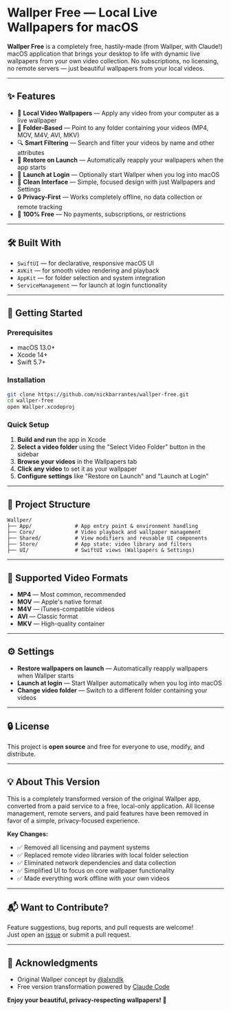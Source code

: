 # Wallper Free — Local Live Wallpapers for macOS

**Wallper Free** is a completely free, hastily-made (from Wallper, with Claude!) macOS application that brings your desktop to life with dynamic live wallpapers from your own video collection. No subscriptions, no licensing, no remote servers — just beautiful wallpapers from your local videos.

---

## ✨ Features

- 🎥 **Local Video Wallpapers** — Apply any video from your computer as a live wallpaper
- 📁 **Folder-Based** — Point to any folder containing your videos (MP4, MOV, M4V, AVI, MKV)
- 🔍 **Smart Filtering** — Search and filter your videos by name and other attributes
- 🔄 **Restore on Launch** — Automatically reapply your wallpapers when the app starts
- 🚀 **Launch at Login** — Optionally start Wallper when you log into macOS
- 🎨 **Clean Interface** — Simple, focused design with just Wallpapers and Settings
- 🔒 **Privacy-First** — Works completely offline, no data collection or remote tracking
- 💝 **100% Free** — No payments, subscriptions, or restrictions

---

## 🛠 Built With

- `SwiftUI` — for declarative, responsive macOS UI
- `AVKit` — for smooth video rendering and playback
- `AppKit` — for folder selection and system integration
- `ServiceManagement` — for launch at login functionality

---

## 🚀 Getting Started

### Prerequisites

- macOS 13.0+
- Xcode 14+
- Swift 5.7+

### Installation

```bash
git clone https://github.com/nickbarrantes/wallper-free.git
cd wallper-free
open Wallper.xcodeproj
```

### Quick Setup

1. **Build and run** the app in Xcode
2. **Select a video folder** using the "Select Video Folder" button in the sidebar
3. **Browse your videos** in the Wallpapers tab
4. **Click any video** to set it as your wallpaper
5. **Configure settings** like "Restore on Launch" and "Launch at Login"

---

## 📁 Project Structure

```
Wallper/
├── App/              # App entry point & environment handling
├── Core/             # Video playback and wallpaper management
├── Shared/           # View modifiers and reusable UI components
├── Store/            # App state: video library and filters
├── UI/               # SwiftUI views (Wallpapers & Settings)
```

---

## 🎯 Supported Video Formats

- **MP4** — Most common, recommended
- **MOV** — Apple's native format
- **M4V** — iTunes-compatible videos
- **AVI** — Classic format
- **MKV** — High-quality container

---

## ⚙️ Settings

- **Restore wallpapers on launch** — Automatically reapply wallpapers when Wallper starts
- **Launch at login** — Start Wallper automatically when you log into macOS  
- **Change video folder** — Switch to a different folder containing your videos

---

## 🔒 License

This project is **open source** and free for everyone to use, modify, and distribute.

---

## 💡 About This Version

This is a completely transformed version of the original Wallper app, converted from a paid service to a free, local-only application. All license management, remote servers, and paid features have been removed in favor of a simple, privacy-focused experience.

**Key Changes:**
- ✅ Removed all licensing and payment systems
- ✅ Replaced remote video libraries with local folder selection
- ✅ Eliminated network dependencies and data collection
- ✅ Simplified UI to focus on core wallpaper functionality
- ✅ Made everything work offline with your own videos

---

## 📬 Want to Contribute?

Feature suggestions, bug reports, and pull requests are welcome!  
Just open an [issue](https://github.com/nickbarrantes/wallper-free/issues) or submit a pull request.

---

## 🙏 Acknowledgments

- Original Wallper concept by [@alxndlk](https://github.com/alxndlk)
- Free version transformation powered by [Claude Code](https://claude.ai/code)

**Enjoy your beautiful, privacy-respecting wallpapers! 🎨**